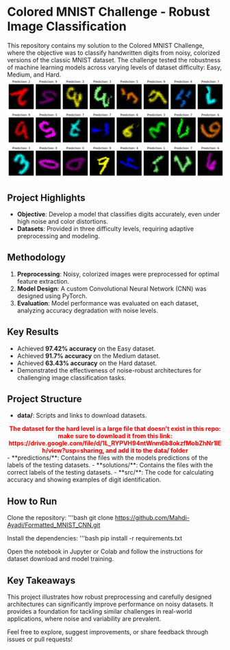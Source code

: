 # Colored MNIST Challenge - Robust Image Classification

This repository contains my solution to the Colored MNIST Challenge, where the objective was to classify handwritten digits from noisy, colorized versions of the classic MNIST dataset. The challenge tested the robustness of machine learning models across varying levels of dataset difficulty: Easy, Medium, and Hard.
![Description](resultat_medium.png)

## Project Highlights

- **Objective**: Develop a model that classifies digits accurately, even under high noise and color distortions.
- **Datasets**: Provided in three difficulty levels, requiring adaptive preprocessing and modeling.

## Methodology

1. **Preprocessing**: Noisy, colorized images were preprocessed for optimal feature extraction.
2. **Model Design**: A custom Convolutional Neural Network (CNN) was designed using PyTorch.
3. **Evaluation**: Model performance was evaluated on each dataset, analyzing accuracy degradation with noise levels.

## Key Results

- Achieved **97.42% accuracy** on the Easy dataset.
- Achieved **91.7% accuracy** on the Medium dataset.
- Achieved **63.43% accuracy** on the Hard dataset.
- Demonstrated the effectiveness of noise-robust architectures for challenging image classification tasks.

## Project Structure

- **data/**: Scripts and links to download datasets.
<div style="text-align: center; color: red; font-weight: bold;">
The dataset for the hard level is a large file that doesn't exist in this repo: make sure to download it from this link: https://drive.google.com/file/d/1L_RYPVH94ntWnm6b8okzfMobZhNr1IEh/view?usp=sharing, and add it to the data/ folder
</div>
- **predictions/**: Contains the files with the models predictions of the labels of the testing datasets.
- **solutions/**: Contains the files with the correct labels of the testing datasets.
- **src/**: The code for calculating accuracy and showing examples of digit identification.

## How to Run

Clone the repository:
'''bash
git clone https://github.com/Mahdi-Ayadi/Formatted_MNIST_CNN.git

Install the dependencies:
'''bash 
pip install -r requirements.txt

Open the notebook in Jupyter or Colab and follow the instructions for dataset download and model training.

## Key Takeaways
This project illustrates how robust preprocessing and carefully designed architectures can significantly improve performance on noisy datasets. It provides a foundation for tackling similar challenges in real-world applications, where noise and variability are prevalent.

Feel free to explore, suggest improvements, or share feedback through issues or pull requests!

